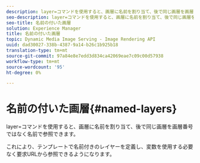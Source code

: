 ```yaml
---
description: layer=コマンドを使用すると、画層に名前を割り当て、後で同じ画層を画層番号ではなく名前で参照できます。
seo-description: layer=コマンドを使用すると、画層に名前を割り当て、後で同じ画層を画層番号ではなく名前で参照できます。
seo-title: 名前の付いた画層
solution: Experience Manager
title: 名前の付いた画層
topic: Dynamic Media Image Serving - Image Rendering API
uuid: dad30027-338b-4387-9a14-b26c1b925b18
translation-type: tm+mt
source-git-commit: 97a84e8e7edd3d834ca42069eae7c09c00d57938
workflow-type: tm+mt
source-wordcount: '95'
ht-degree: 0%

---
```



# 名前の付いた画層{#named-layers}

layer=コマンドを使用すると、画層に名前を割り当て、後で同じ画層を画層番号ではなく名前で参照できます。

これにより、テンプレートで名前付きのレイヤーを定義し、変数を使用する必要なく要求URLから参照できるようになります。
